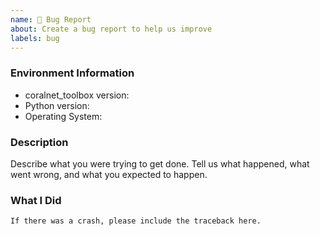 ```yaml
---
name: 🐞 Bug Report
about: Create a bug report to help us improve
labels: bug
---
```


<!-- Please search existing issues to avoid creating duplicates. -->

### Environment Information

-   coralnet_toolbox version:
-   Python version:
-   Operating System:

### Description

Describe what you were trying to get done.
Tell us what happened, what went wrong, and what you expected to happen.

### What I Did

```
If there was a crash, please include the traceback here.
```